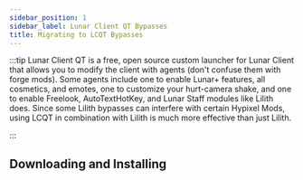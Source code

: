 ```yaml
---
sidebar_position: 1
sidebar_label: Lunar Client QT Bypasses
title: Migrating to LCQT Bypasses
---
```


:::tip
Lunar Client QT is a free, open source custom launcher for Lunar Client that allows you to modify the client with agents (don't confuse them with forge mods). Some agents include one to enable Lunar+ features, all cosmetics, and emotes, one to customize your hurt-camera shake, and one to enable Freelook, AutoTextHotKey, and Lunar Staff modules like Lilith does. Since some Lilith bypasses can interfere with certain Hypixel Mods, using LCQT in combination with Lilith is much more effective than just Lilith.

:::

## Downloading and Installing

